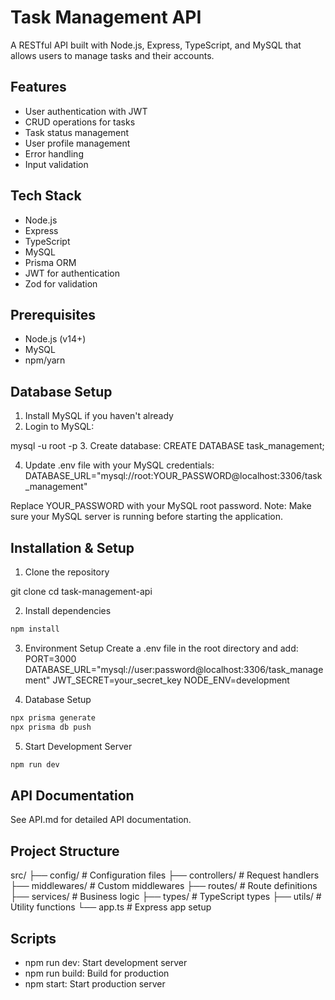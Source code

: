 # Task Management API

A RESTful API built with Node.js, Express, TypeScript, and MySQL that allows users to manage tasks and their accounts.

## Features
- User authentication with JWT
- CRUD operations for tasks
- Task status management
- User profile management
- Error handling
- Input validation

## Tech Stack
- Node.js
- Express
- TypeScript
- MySQL
- Prisma ORM
- JWT for authentication
- Zod for validation

## Prerequisites
- Node.js (v14+)
- MySQL
- npm/yarn

## Database Setup

1. Install MySQL if you haven't already
2. Login to MySQL:

mysql -u root -p
3. Create database:
CREATE DATABASE task_management;

4. Update .env file with your MySQL credentials:
DATABASE_URL="mysql://root:YOUR_PASSWORD@localhost:3306/task_management"

Replace YOUR_PASSWORD with your MySQL root password.
Note: Make sure your MySQL server is running before starting the application.

## Installation & Setup

1. Clone the repository

git clone <your-repo-url>
cd task-management-api

2. Install dependencies
```bash
npm install
```

3. Environment Setup Create a .env file in the root directory and add:
PORT=3000
DATABASE_URL="mysql://user:password@localhost:3306/task_management"
JWT_SECRET=your_secret_key
NODE_ENV=development

4. Database Setup
```bash
npx prisma generate
npx prisma db push
```


5. Start Development Server
```bash
npm run dev
```

## API Documentation
See API.md for detailed API documentation.

## Project Structure
src/
├── config/         # Configuration files
├── controllers/    # Request handlers
├── middlewares/    # Custom middlewares
├── routes/         # Route definitions
├── services/       # Business logic
├── types/          # TypeScript types
├── utils/          # Utility functions
└── app.ts         # Express app setup

## Scripts

- npm run dev: Start development server
- npm run build: Build for production
- npm start: Start production server

